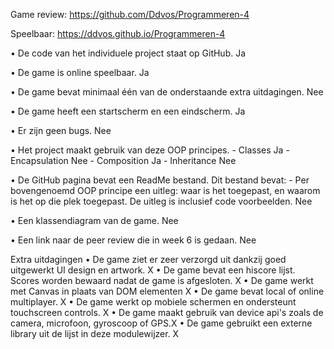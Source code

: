 Game review:
https://github.com/Ddvos/Programmeren-4

Speelbaar:
https://ddvos.github.io/Programmeren-4

• De code van het individuele project staat op GitHub.
Ja

• De game is online speelbaar.
  Ja
  
• De game bevat minimaal één van de onderstaande extra uitdagingen.
  Nee
  
• De game heeft een startscherm en een eindscherm.
  Ja
  
• Er zijn geen bugs.
  Nee
  
• Het project maakt gebruik van deze OOP principes.
    - Classes Ja
    - Encapsulation Nee
    - Composition Ja
    - Inheritance Nee

• De GitHub pagina bevat een ReadMe bestand. Dit bestand bevat:
    - Per bovengenoemd OOP principe een uitleg: waar is het toegepast, en waarom is het op die plek toegepast. De uitleg is     inclusief code voorbeelden.
    Nee

• Een klassendiagram van de game.
  Nee
  
• Een link naar de peer review die in week 6 is gedaan.
  Nee

Extra uitdagingen
• De game ziet er zeer verzorgd uit dankzij goed uitgewerkt UI design en artwork. X
• De game bevat een hiscore lijst. Scores worden bewaard nadat de game is afgesloten. X
• De game werkt met Canvas in plaats van DOM elementen X
• De game bevat local of online multiplayer. X
• De game werkt op mobiele schermen en ondersteunt touchscreen controls. X
• De game maakt gebruik van device api's zoals de camera, microfoon, gyroscoop of GPS.X
• De game gebruikt een externe library uit de lijst in deze modulewijzer. X
